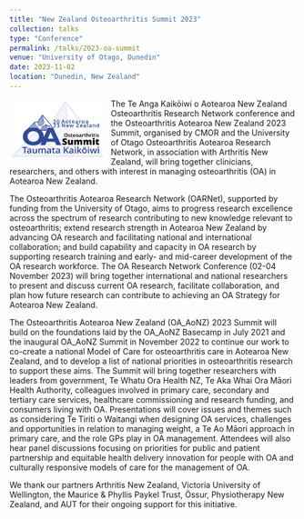 ```yaml
---
title: "New Zealand Osteoarthritis Summit 2023"
collection: talks
type: "Conference"
permalink: /talks/2023-oa-summit
venue: "University of Otago, Dunedin"
date: 2023-11-02
location: "Dunedin, New Zealand"
---
```

<img src="/images/OA-Summit-logo-23.jpg" alt="2023 Aotearoa New Zealand OA Summit logo" style="float:left;margin-right:10px" width="168" height="105" />
The Te Anga Kaikōiwi o Aotearoa New Zealand Osteoarthritis Research Network conference and the Osteoarthritis Aotearoa New Zealand 2023 Summit,
organised by CMOR and the University of Otago Osteoarthritis Aotearoa Research Network, in association with Arthritis New Zealand, will bring together clinicians, researchers, and others with interest in managing osteoarthritis (OA) in Aotearoa New Zealand.

The Osteoarthritis Aotearoa Research Network (OARNet), supported by funding from the University of Otago, aims to progress research excellence across the spectrum of research contributing to new knowledge relevant to osteoarthritis; extend research strength in Aotearoa New Zealand by advancing OA research and facilitating national and international collaboration; and build capability and capacity in OA research by supporting research training and early- and mid-career development of the OA research workforce. The OA Research Network Conference (02-04 November 2023) will bring together international and national researchers to present and discuss current OA research, facilitate collaboration, and plan how future research can contribute to achieving an OA Strategy for Aotearoa New Zealand.

The Osteoarthritis Aotearoa New Zealand (OA_AoNZ) 2023 Summit will build on the foundations laid by the OA_AoNZ Basecamp in July 2021 and the inaugural OA_AoNZ Summit in November 2022 to continue our work to co-create a national Model of Care for osteoarthritis care in Aotearoa New Zealand, and to develop a list of national priorities in osteoarthritis research to support these aims. The Summit will bring together researchers with leaders from government, Te Whatu Ora Health NZ, Te Aka Whai Ora Māori Health Authority, colleagues involved in primary care, secondary and tertiary care services, healthcare commissioning and research funding, and consumers living with OA. Presentations will cover issues and themes such as considering Te Tiriti o Waitangi when designing OA services, challenges and opportunities in relation to managing weight, a Te Ao Māori approach in primary care, and the role GPs play in OA management. Attendees will also hear panel discussions focusing on priorities for public and patient partnership and equitable health delivery innovation for people with OA and culturally responsive models of care for the management of OA.

We thank our partners Arthritis New Zealand, Victoria University of Wellington, the Maurice & Phyllis Paykel Trust, Össur, Physiotherapy New Zealand, and AUT for their ongoing support for this initiative.
